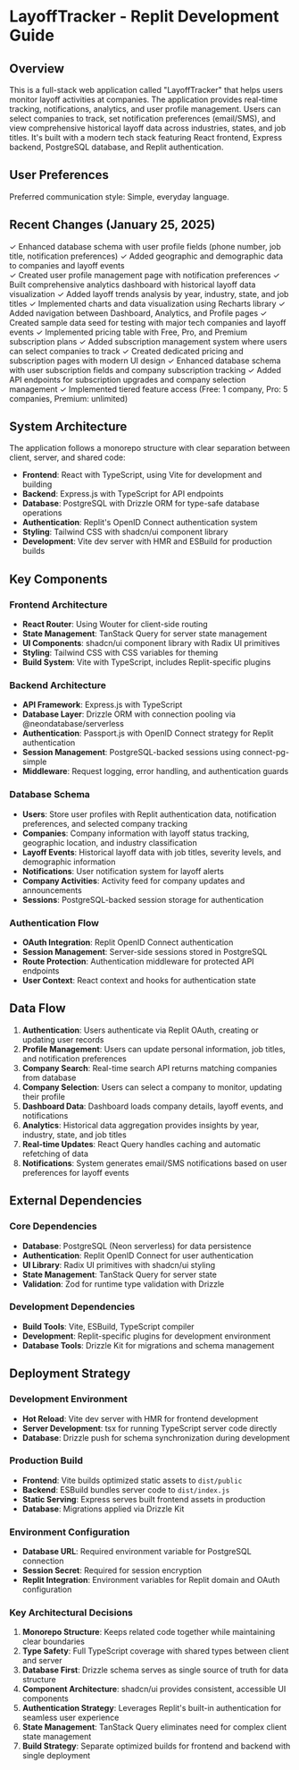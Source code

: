 # LayoffTracker - Replit Development Guide

## Overview

This is a full-stack web application called "LayoffTracker" that helps users monitor layoff activities at companies. The application provides real-time tracking, notifications, analytics, and user profile management. Users can select companies to track, set notification preferences (email/SMS), and view comprehensive historical layoff data across industries, states, and job titles. It's built with a modern tech stack featuring React frontend, Express backend, PostgreSQL database, and Replit authentication.

## User Preferences

Preferred communication style: Simple, everyday language.

## Recent Changes (January 25, 2025)

✓ Enhanced database schema with user profile fields (phone number, job title, notification preferences)
✓ Added geographic and demographic data to companies and layoff events  
✓ Created user profile management page with notification preferences
✓ Built comprehensive analytics dashboard with historical layoff data visualization
✓ Added layoff trends analysis by year, industry, state, and job titles
✓ Implemented charts and data visualization using Recharts library
✓ Added navigation between Dashboard, Analytics, and Profile pages
✓ Created sample data seed for testing with major tech companies and layoff events
✓ Implemented pricing table with Free, Pro, and Premium subscription plans
✓ Added subscription management system where users can select companies to track
✓ Created dedicated pricing and subscription pages with modern UI design
✓ Enhanced database schema with user subscription fields and company subscription tracking
✓ Added API endpoints for subscription upgrades and company selection management
✓ Implemented tiered feature access (Free: 1 company, Pro: 5 companies, Premium: unlimited)

## System Architecture

The application follows a monorepo structure with clear separation between client, server, and shared code:

- **Frontend**: React with TypeScript, using Vite for development and building
- **Backend**: Express.js with TypeScript for API endpoints
- **Database**: PostgreSQL with Drizzle ORM for type-safe database operations
- **Authentication**: Replit's OpenID Connect authentication system
- **Styling**: Tailwind CSS with shadcn/ui component library
- **Development**: Vite dev server with HMR and ESBuild for production builds

## Key Components

### Frontend Architecture
- **React Router**: Using Wouter for client-side routing
- **State Management**: TanStack Query for server state management
- **UI Components**: shadcn/ui component library with Radix UI primitives
- **Styling**: Tailwind CSS with CSS variables for theming
- **Build System**: Vite with TypeScript, includes Replit-specific plugins

### Backend Architecture
- **API Framework**: Express.js with TypeScript
- **Database Layer**: Drizzle ORM with connection pooling via @neondatabase/serverless
- **Authentication**: Passport.js with OpenID Connect strategy for Replit authentication
- **Session Management**: PostgreSQL-backed sessions using connect-pg-simple
- **Middleware**: Request logging, error handling, and authentication guards

### Database Schema
- **Users**: Store user profiles with Replit authentication data, notification preferences, and selected company tracking
- **Companies**: Company information with layoff status tracking, geographic location, and industry classification
- **Layoff Events**: Historical layoff data with job titles, severity levels, and demographic information
- **Notifications**: User notification system for layoff alerts
- **Company Activities**: Activity feed for company updates and announcements
- **Sessions**: PostgreSQL-backed session storage for authentication

### Authentication Flow
- **OAuth Integration**: Replit OpenID Connect authentication
- **Session Management**: Server-side sessions stored in PostgreSQL
- **Route Protection**: Authentication middleware for protected API endpoints
- **User Context**: React context and hooks for authentication state

## Data Flow

1. **Authentication**: Users authenticate via Replit OAuth, creating or updating user records
2. **Profile Management**: Users can update personal information, job titles, and notification preferences  
3. **Company Search**: Real-time search API returns matching companies from database
4. **Company Selection**: Users can select a company to monitor, updating their profile
5. **Dashboard Data**: Dashboard loads company details, layoff events, and notifications
6. **Analytics**: Historical data aggregation provides insights by year, industry, state, and job titles
7. **Real-time Updates**: React Query handles caching and automatic refetching of data
8. **Notifications**: System generates email/SMS notifications based on user preferences for layoff events

## External Dependencies

### Core Dependencies
- **Database**: PostgreSQL (Neon serverless) for data persistence
- **Authentication**: Replit OpenID Connect for user authentication
- **UI Library**: Radix UI primitives with shadcn/ui styling
- **State Management**: TanStack Query for server state
- **Validation**: Zod for runtime type validation with Drizzle

### Development Dependencies
- **Build Tools**: Vite, ESBuild, TypeScript compiler
- **Development**: Replit-specific plugins for development environment
- **Database Tools**: Drizzle Kit for migrations and schema management

## Deployment Strategy

### Development Environment
- **Hot Reload**: Vite dev server with HMR for frontend development
- **Server Development**: tsx for running TypeScript server code directly
- **Database**: Drizzle push for schema synchronization during development

### Production Build
- **Frontend**: Vite builds optimized static assets to `dist/public`
- **Backend**: ESBuild bundles server code to `dist/index.js`
- **Static Serving**: Express serves built frontend assets in production
- **Database**: Migrations applied via Drizzle Kit

### Environment Configuration
- **Database URL**: Required environment variable for PostgreSQL connection
- **Session Secret**: Required for session encryption
- **Replit Integration**: Environment variables for Replit domain and OAuth configuration

### Key Architectural Decisions

1. **Monorepo Structure**: Keeps related code together while maintaining clear boundaries
2. **Type Safety**: Full TypeScript coverage with shared types between client and server
3. **Database First**: Drizzle schema serves as single source of truth for data structure
4. **Component Architecture**: shadcn/ui provides consistent, accessible UI components
5. **Authentication Strategy**: Leverages Replit's built-in authentication for seamless user experience
6. **State Management**: TanStack Query eliminates need for complex client state management
7. **Build Strategy**: Separate optimized builds for frontend and backend with single deployment